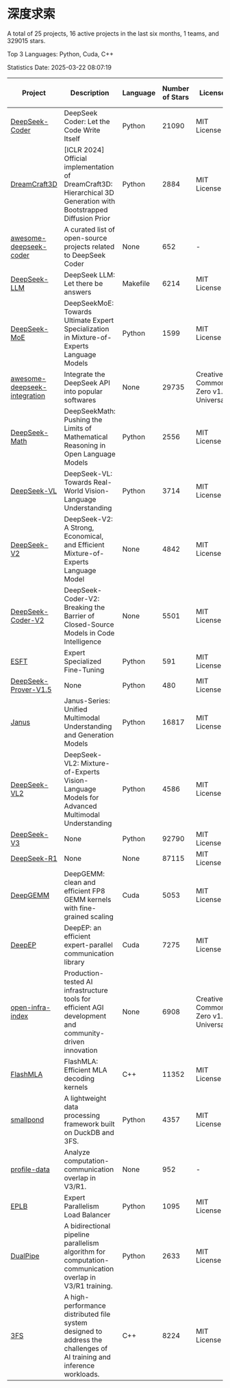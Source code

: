 # 深度求索

A total of 25 projects, 16 active projects in the last six months, 1 teams, and 329015 stars.

Top 3 Languages: Python, Cuda, C++

Statistics Date: 2025-03-22 08:07:19

| Project | Description | Language | Number of Stars | License | Creation Date | Last Updated Date | Last Pushed Date |
| --- | --- | --- | --- | --- | --- | --- | --- |
| [DeepSeek-Coder](https://github.com/deepseek-ai/DeepSeek-Coder) | DeepSeek Coder: Let the Code Write Itself | Python | 21090 | MIT License | 2023-10-20 | 2025-03-22 | 2024-05-21 |
| [DreamCraft3D](https://github.com/deepseek-ai/DreamCraft3D) | [ICLR 2024] Official implementation of DreamCraft3D: Hierarchical 3D Generation with Bootstrapped Diffusion Prior | Python | 2884 | MIT License | 2023-10-23 | 2025-03-21 | 2024-08-21 |
| [awesome-deepseek-coder](https://github.com/deepseek-ai/awesome-deepseek-coder) | A curated list of open-source projects related to DeepSeek Coder | None | 652 | - | 2023-11-06 | 2025-03-22 | 2024-04-03 |
| [DeepSeek-LLM](https://github.com/deepseek-ai/DeepSeek-LLM) | DeepSeek LLM: Let there be answers | Makefile | 6214 | MIT License | 2023-11-29 | 2025-03-22 | 2024-02-04 |
| [DeepSeek-MoE](https://github.com/deepseek-ai/DeepSeek-MoE) | DeepSeekMoE: Towards Ultimate Expert Specialization in Mixture-of-Experts Language Models | Python | 1599 | MIT License | 2024-01-02 | 2025-03-21 | 2024-01-16 |
| [awesome-deepseek-integration](https://github.com/deepseek-ai/awesome-deepseek-integration) | Integrate the DeepSeek API into popular softwares | None | 29735 | Creative Commons Zero v1.0 Universal | 2024-01-11 | 2025-03-22 | 2025-03-21 |
| [DeepSeek-Math](https://github.com/deepseek-ai/DeepSeek-Math) | DeepSeekMath: Pushing the Limits of Mathematical Reasoning in Open Language Models | Python | 2556 | MIT License | 2024-02-05 | 2025-03-21 | 2024-04-15 |
| [DeepSeek-VL](https://github.com/deepseek-ai/DeepSeek-VL) | DeepSeek-VL: Towards Real-World Vision-Language Understanding | Python | 3714 | MIT License | 2024-03-07 | 2025-03-21 | 2024-04-24 |
| [DeepSeek-V2](https://github.com/deepseek-ai/DeepSeek-V2) | DeepSeek-V2: A Strong, Economical, and Efficient Mixture-of-Experts Language Model | None | 4842 | MIT License | 2024-04-22 | 2025-03-22 | 2024-09-25 |
| [DeepSeek-Coder-V2](https://github.com/deepseek-ai/DeepSeek-Coder-V2) | DeepSeek-Coder-V2: Breaking the Barrier of Closed-Source Models in Code Intelligence | None | 5501 | MIT License | 2024-06-14 | 2025-03-22 | 2024-09-24 |
| [ESFT](https://github.com/deepseek-ai/ESFT) | Expert Specialized Fine-Tuning | Python | 591 | MIT License | 2024-07-04 | 2025-03-21 | 2024-09-22 |
| [DeepSeek-Prover-V1.5](https://github.com/deepseek-ai/DeepSeek-Prover-V1.5) | None | Python | 480 | MIT License | 2024-08-15 | 2025-03-20 | 2024-08-16 |
| [Janus](https://github.com/deepseek-ai/Janus) | Janus-Series: Unified Multimodal Understanding and Generation Models | Python | 16817 | MIT License | 2024-10-18 | 2025-03-22 | 2025-02-01 |
| [DeepSeek-VL2](https://github.com/deepseek-ai/DeepSeek-VL2) | DeepSeek-VL2: Mixture-of-Experts Vision-Language Models for Advanced Multimodal Understanding | Python | 4586 | MIT License | 2024-12-13 | 2025-03-22 | 2025-02-26 |
| [DeepSeek-V3](https://github.com/deepseek-ai/DeepSeek-V3) | None | Python | 92790 | MIT License | 2024-12-26 | 2025-03-22 | 2025-03-16 |
| [DeepSeek-R1](https://github.com/deepseek-ai/DeepSeek-R1) | None | None | 87115 | MIT License | 2025-01-20 | 2025-03-22 | 2025-02-24 |
| [DeepGEMM](https://github.com/deepseek-ai/DeepGEMM) | DeepGEMM: clean and efficient FP8 GEMM kernels with fine-grained scaling | Cuda | 5053 | MIT License | 2025-02-13 | 2025-03-22 | 2025-03-16 |
| [DeepEP](https://github.com/deepseek-ai/DeepEP) | DeepEP: an efficient expert-parallel communication library | Cuda | 7275 | MIT License | 2025-02-17 | 2025-03-22 | 2025-03-18 |
| [open-infra-index](https://github.com/deepseek-ai/open-infra-index) | Production-tested AI infrastructure tools for efficient AGI development and community-driven innovation | None | 6908 | Creative Commons Zero v1.0 Universal | 2025-02-21 | 2025-03-22 | 2025-03-04 |
| [FlashMLA](https://github.com/deepseek-ai/FlashMLA) | FlashMLA: Efficient MLA decoding kernels | C++ | 11352 | MIT License | 2025-02-21 | 2025-03-22 | 2025-03-01 |
| [smallpond](https://github.com/deepseek-ai/smallpond) | A lightweight data processing framework built on DuckDB and 3FS. | Python | 4357 | MIT License | 2025-02-24 | 2025-03-22 | 2025-03-05 |
| [profile-data](https://github.com/deepseek-ai/profile-data) | Analyze computation-communication overlap in V3/R1. | None | 952 | - | 2025-02-26 | 2025-03-22 | 2025-03-21 |
| [EPLB](https://github.com/deepseek-ai/EPLB) | Expert Parallelism Load Balancer | Python | 1095 | MIT License | 2025-02-26 | 2025-03-22 | 2025-03-21 |
| [DualPipe](https://github.com/deepseek-ai/DualPipe) | A bidirectional pipeline parallelism algorithm for computation-communication overlap in V3/R1 training. | Python | 2633 | MIT License | 2025-02-26 | 2025-03-22 | 2025-03-10 |
| [3FS](https://github.com/deepseek-ai/3FS) |  A high-performance distributed file system designed to address the challenges of AI training and inference workloads.  | C++ | 8224 | MIT License | 2025-02-27 | 2025-03-22 | 2025-03-20 |
